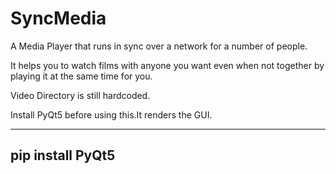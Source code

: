 # SyncMedia
A Media Player that runs in sync over a network for a number of people.




It helps you to watch films with anyone you want even when not together by playing it at the same time for you.




Video Directory is still hardcoded.


Install PyQt5 before using this.It renders the GUI.

---
pip install PyQt5
---
